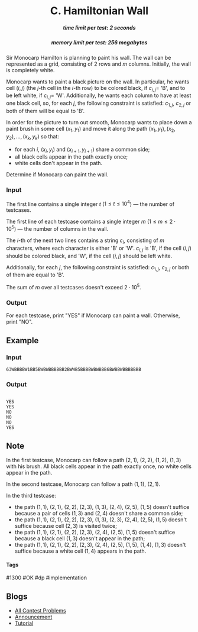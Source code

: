 <h1 style='text-align: center;'> C. Hamiltonian Wall</h1>

<h5 style='text-align: center;'>time limit per test: 2 seconds</h5>
<h5 style='text-align: center;'>memory limit per test: 256 megabytes</h5>

Sir Monocarp Hamilton is planning to paint his wall. The wall can be represented as a grid, consisting of $2$ rows and $m$ columns. Initially, the wall is completely white.

Monocarp wants to paint a black picture on the wall. In particular, he wants cell $(i, j)$ (the $j$-th cell in the $i$-th row) to be colored black, if $c_{i, j} =$ 'B', and to be left white, if $c_{i, j} =$ 'W'. Additionally, he wants each column to have at least one black cell, so, for each $j$, the following constraint is satisfied: $c_{1, j}$, $c_{2, j}$ or both of them will be equal to 'B'.

In order for the picture to turn out smooth, Monocarp wants to place down a paint brush in some cell $(x_1, y_1)$ and move it along the path $(x_1, y_1), (x_2, y_2), \dots, (x_k, y_k)$ so that: 

* for each $i$, $(x_i, y_i)$ and $(x_{i+1}, y_{i+1})$ share a common side;
* all black cells appear in the path exactly once;
* white cells don't appear in the path.

Determine if Monocarp can paint the wall.

### Input

The first line contains a single integer $t$ ($1 \le t \le 10^4$) — the number of testcases.

The first line of each testcase contains a single integer $m$ ($1 \le m \le 2 \cdot 10^5$) — the number of columns in the wall.

The $i$-th of the next two lines contains a string $c_i$, consisting of $m$ characters, where each character is either 'B' or 'W'. $c_{i, j}$ is 'B', if the cell $(i, j)$ should be colored black, and 'W', if the cell $(i, j)$ should be left white.

Additionally, for each $j$, the following constraint is satisfied: $c_{1, j}$, $c_{2, j}$ or both of them are equal to 'B'.

The sum of $m$ over all testcases doesn't exceed $2 \cdot 10^5$.

### Output

For each testcase, print "YES" if Monocarp can paint a wall. Otherwise, print "NO".

## Example

### Input


```text
63WBBBBW1BB5BWBWBBBBBB2BWWB5BBBBWBWBBB6BWBBWBBBBBBB
```
### Output

```text

YES
YES
NO
NO
NO
YES

```
## Note

In the first testcase, Monocarp can follow a path $(2, 1)$, $(2, 2)$, $(1, 2)$, $(1, 3)$ with his brush. All black cells appear in the path exactly once, no white cells appear in the path.

In the second testcase, Monocarp can follow a path $(1, 1)$, $(2, 1)$.

In the third testcase: 

* the path $(1, 1)$, $(2, 1)$, $(2, 2)$, $(2, 3)$, $(1, 3)$, $(2, 4)$, $(2, 5)$, $(1, 5)$ doesn't suffice because a pair of cells $(1, 3)$ and $(2, 4)$ doesn't share a common side;
* the path $(1, 1)$, $(2, 1)$, $(2, 2)$, $(2, 3)$, $(1, 3)$, $(2, 3)$, $(2, 4)$, $(2, 5)$, $(1, 5)$ doesn't suffice because cell $(2, 3)$ is visited twice;
* the path $(1, 1)$, $(2, 1)$, $(2, 2)$, $(2, 3)$, $(2, 4)$, $(2, 5)$, $(1, 5)$ doesn't suffice because a black cell $(1, 3)$ doesn't appear in the path;
* the path $(1, 1)$, $(2, 1)$, $(2, 2)$, $(2, 3)$, $(2, 4)$, $(2, 5)$, $(1, 5)$, $(1, 4)$, $(1, 3)$ doesn't suffice because a white cell $(1, 4)$ appears in the path.


#### Tags 

#1300 #OK #dp #implementation 

## Blogs
- [All Contest Problems](../Educational_Codeforces_Round_139_(Rated_for_Div._2).md)
- [Announcement](../blogs/Announcement.md)
- [Tutorial](../blogs/Tutorial.md)
